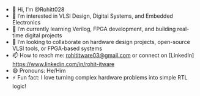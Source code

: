 - 👋 Hi, I’m @Rohitt028  
- 👀 I’m interested in VLSI Design, Digital Systems, and Embedded Electronics  
- 🌱 I’m currently learning Verilog, FPGA development, and building real-time digital projects  
- 💞️ I’m looking to collaborate on hardware design projects, open-source VLSI tools, or FPGA-based systems  
- 📫 How to reach me: rohititware03@gmail.com or connect on [LinkedIn] https://www.linkedin.com/in/rohit-itware
- 😄 Pronouns: He/Him  
- ⚡ Fun fact: I love turning complex hardware problems into simple RTL logic!
